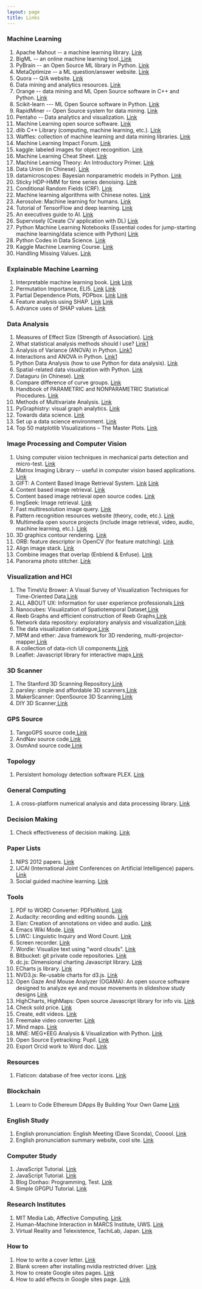 ```yaml
---
layout: page
title: Links
---
```


<div>
<h3>Machine Learning</h3>
        <ol>
          <li> Apache Mahout -- a machine learning library. <a href="http://mahout.apache.org/"> Link </a> </li>
          <li> BigML -- an online machine learning tool.<a href="https://www.bigml.com/"> Link</a> </li>
          <li> PyBrain  -- an Open Source ML library in Python. <a href=""> Link</a> </li>
          <li> MetaOptimize -- a ML question/answer website. <a href="http://metaoptimize.com/qa/"> Link</a> </li>
          <li> Quora -- Q/A website. <a href="https://www.quora.com/"> Link</a> </li>
          <li> Data mining and analytics resources. <a href="http://www.kdnuggets.com/index.html"> Link</a> </li>
          <li> Orange -- data mining and ML Open Source software in C++ and Python. <a href="http://orange.biolab.si/"> Link</a> </li>
          <li> Scikit-learn  --- ML Open Source software in Python. <a href="http://scikit-learn.org/stable/"> Link</a> </li>
          <li> RapidMiner -- Open Source system for data mining. <a href="http://rapid-i.com/content/view/181/190/"> Link</a> </li>
          <li> Pentaho -- Data analytics and visualization. <a href="http://www.pentaho.com/"> Link</a> </li>
          <li> Machine Learning open source software. <a href="http://jmlr.csail.mit.edu/mloss/"> Link</a> </li>
          <li> dlib C++ Library (computing, machine learning, etc.). <a href="http://dlib.net/"> Link</a> </li>
          <li> Waffles: collection of machine learning and data mining libraries. <a href="http://waffles.sourceforge.net/"> Link</a> </li>
		<li> Machine Learning Impact Forum. <a href="http://mlimpact.com/"> Link</a> </li>
		  <li> kaggle: labeled images for object recognition. <a href="http://www.kaggle.com/c/cifar-10"> Link</a> </li>
	      <li> Machine Learning Cheat Sheet. <a href="http://peekaboo-vision.blogspot.de/2013/01/machine-learning-cheat-sheet-for-scikit.html"> Link</a> </li>
		  <li> Machine Learning Theory: An Introductory Primer. <a href="http://www.toptal.com/machine-learning/machine-learning-theory-an-introductory-primer#."> Link</a> </li>
		  <li> Data Union (in Chinese). <a href="http://dataunion.org/"> Link</a> </li>
		  <li> datamicroscopes: Bayesian nonparametric models in Python. <a href="http://datamicroscopes.github.io/"> Link</a> </li>
		  <li> Sticky HDP-HMM for time series denoising. <a href="https://github.com/fivejjs/Sticky-HDPHMM"> Link</a> </li>
		  <li> Conditional Random Fields (CRF). <a href="http://www.chokkan.org/software/crfsuite/"> Link</a> </li>
		  <li> Machine learning algorithms with Chinese notes. <a href="https://github.com/wepe/MachineLearning"> Link</a> </li>
		  <li> Aerosolve: Machine learning for humans. <a href="http://nerds.airbnb.com/aerosolve/"> Link</a> </li>
		  <li> Tutorial of TensorFlow and deep learning. <a href="https://codelabs.developers.google.com/codelabs/cloud-tensorflow-mnist/#0"> Link</a> </li>
		<li>An executives guide to AI. <a href="https://www.mckinsey.com/business-functions/mckinsey-analytics/our-insights/an-executives-guide-to-ai"> Link</a></li>
		<li>Supervisely (Create CV application with DL) <a href="https://docs.supervise.ly/"> Link</a></li>
		<li>Python Machine Learning Notebooks (Essential codes for jump-starting machine learning/data science with Python) <a href="https://github.com/tirthajyoti/PythonMachineLearning"> Link</a></li>
		<li>Python Codes in Data Science. <a href="https://github.com/csjzhou/2017"> Link</a></li>
		<li>Kaggle Machine Learning Course. <a href="https://www.kaggle.com/learn/machine-learning"> Link</a></li>
		<li>Handling Missing Values. <a href="https://www.kaggle.com/dansbecker/handling-missing-values"> Link</a></li>
        </ol>
	<h3>Explainable Machine Learning</h3>
        <ol>
	  <li>Interpretable machine learning book. <a href="https://christophm.github.io/interpretable-ml-book/"> Link</a> <a href="https://github.com/christophM/interpretable-ml-book"> Link</a></li>
	  <li>Permutation Importance, ELI5. <a href="https://www.kaggle.com/dansbecker/permutation-importance"> Link</a> <a href="https://eli5.readthedocs.io/en/latest/overview.html"> Link</a></li>
          <li>Partial Dependence Plots, PDPbox. <a href="https://www.kaggle.com/dansbecker/partial-plots"> Link</a> <a href="https://pdpbox.readthedocs.io/en/latest/index.html"> Link</a></li>
	  <li> Feature analysis using SHAP. <a href="https://www.kaggle.com/henryjoye/shap-values"> Link</a> <a href="https://www.kaggle.com/jsaguiar/feature-analysis-using-shap-full-data/notebook"> Link</a></li>
	   <li> Advance uses of SHAP values. <a href="https://www.kaggle.com/dansbecker/advanced-uses-of-shap-values"> Link</a> </li>
	</ol>
	<h3>Data Analysis</h3>
        <ol>
          <li> Measures of Effect Size (Strength of Association). <a href="http://egret.psychol.cam.ac.uk/statistics/local_copies_of_sources_Cardinal_and_Aitken_ANOVA/glm_effectsize.htm"> Link</a> </li>
		  <li> What statistical analysis methods should I use? <a href="http://www.ats.ucla.edu/stat/stata/whatstat/whatstat.htm"> Link1</a> 
		  <li> Analysis of Variance (ANOVA) in Python. <a href="https://pythonfordatascience.org/anova-python/"> Link1</a>
		  <li> Interactions and ANOVA in Python. <a href="http://www.statsmodels.org/dev/examples/notebooks/generated/interactions_anova.html"> Link1</a></li>
		  <li> Python Data Analysis (how to use Python for data analysis). <a href="https://waterprogramming.wordpress.com/2013/02/05/matplotlib-part-i-borg-runtime-metrics-plots/"> Link</a> </li>
		  <li> Spatial-related data visualization with Python. <a href="http://blog.perrygeo.net/pages/projects.html"> Link</a> </li>
		  <li> Dataguru (in Chinese). <a href="http://www.dataguru.cn/"> Link</a> </li>
		  <li> Compare difference of curve groups. <a href="http://bioinf.wehi.edu.au/software/compareCurves/"> Link</a> </li>
		  <li> Handbook of PARAMETRIC and NONPARAMETRIC Statistical Procedures. <a href="http://www.pxsglobal.net/pxswp/wp-content/uploads/2011/07/Parametric-and-NonParametric-Statistics.pdf"> Link</a> </li>
		  <li> Methods of Multivariate Analysis. <a href="http://tx.shu.edu.tw/~PurpleWoo/Literature/!DataAnalysis/Methods%20of%20Multivariate%20Analysis.pdf"> Link</a> </li>
		  <li> PyGraphistry: visual graph analytics. <a href="https://github.com/graphistry/pygraphistry"> Link</a> </li>
		  <li> Towards data science. <a href="https://towardsdatascience.com/"> Link</a> </li>
	 	 <li> Set up a data science environment. <a href="https://towardsdatascience.com/setup-a-data-science-environment-on-your-personal-computer-6ce931113914"> Link</a> </li>
		<li> Top 50 matplotlib Visualizations – The Master Plots. <a href="https://www.machinelearningplus.com/plots/top-50-matplotlib-visualizations-the-master-plots-python"> Link</a> </li>
		
  </ol>
  <h3>Image Processing and Computer Vision</h3>
        <ol>
          <li> Using computer vision techniques in mechanical parts detection and micro-test. <a href="http://www.iai.fzk.de/www-extern/index.php?id=228&amp;L=1"> Link</a> </li>
          <li> Matrox Imaging Library -- useful in computer vision based applications. <a href="http://www.matrox.com/imaging/products/mil/home.cfm"> Link</a> </li>
          <li> GIFT: A Content Based Image Retrieval System. <a href="http://www.gnu.org/software/gift/"> Link</a>  <a href="http://www.semanticmetadata.net/lire/"> Link</a> </li>
          <li> Content based image retrieval. <a href="http://grantyoung.wordpress.com/2006/01/05/content-based-image-retrieval/"> Link</a> </li>
          <li> Content based image retrieval open source codes. <a href="http://www.becoding.com/source/content+based+image+retrieval/"> Link</a> </li>
          <li> ImgSeek: Image retrieval. <a href="http://www.imgseek.net/home"> Link</a> </li>
          <li> Fast multiresolution image query. <a href="http://grail.cs.washington.edu/projects/query/"> Link</a> </li>
          <li> Pattern recognition resources website (theory, code, etc.). <a href="http://homepages.inf.ed.ac.uk/rbf/IAPR/"> Link</a> </li>
          <li> Multimedia open source projects (include image retrieval, video, audio, machine learning, etc.). <a href="http://sigmm.org/Resources/software/projects"> Link</a> </li>
          <li> 3D graphics contour rendering. <a href="http://gfx.cs.princeton.edu/proj/sugcon/"> Link</a> </li>
		  <li> ORB: feature descriptor in OpenCV (for feature matching). <a href="http://docs.opencv.org/modules/features2d/doc/feature_detection_and_description.html"> Link</a> </li>
		  <li> Align image stack. <a href="http://hugin.sourceforge.net/docs/manual/Align_image_stack.html"> Link</a> </li>
		  <li> Combine images that overlap (Enblend &amp; Enfuse). <a href="http://enblend.sourceforge.net/index.htm"> Link</a> </li>
		  <li> Panorama photo stitcher. <a href="http://hugin.sourceforge.net/"> Link</a> </li>
        </ol>
<h3>Visualization and HCI</h3>
        <ol>
          <li> The TimeViz Brower: A Visual Survey of Visualization Techniques for Time-Oriented Data<a href="http://survey.timeviz.net/"> Link</a> </li>          
		  <li> ALL ABOUT UX: Information for user experience professionals<a href="http://www.allaboutux.org/"> Link</a> </li>          
		  <li> Nanocubes: Visualization of Spatiotemporal Dataset<a href="http://www.nanocubes.net/#software"> Link</a> </li>          
		  <li> Reeb Graphs and efficient construction of Reeb Graphs<a href="http://vgl.serc.iisc.ernet.in/projects/project.php?pid=001"> Link</a> </li>          
		  <li> Network data repository: exploratory analysis and visualization<a href="http://networkrepository.com/"> Link</a> </li>
		  <li> The data visualization catalogue<a href="http://www.datavizcatalogue.com/"> Link</a> </li>
		  <li> MPM and ether: Java framework for 3D rendering, multi-projector-mapper<a href="https://github.com/arisona/mpm"> Link</a> </li>
		  <li> A collection of data-rich UI components<a href="https://github.com/j-zhou-au/data-ui"> Link</a> </li>
		  <li> Leaflet: Javascript library for interactive maps<a href="https://leafletjs.com/"> Link</a> </li>
        </ol>
<h3>3D Scanner</h3>
        <ol>
		  <li> The Stanford 3D Scanning Repository<a href="http://graphics.stanford.edu/data/3Dscanrep/"> Link</a> </li> 
          <li> parsley: simple and affordable 3D scanners<a href="https://code.google.com/p/parsley/"> Link</a> </li>
          <li> MakerScanner: OpenSource 3D Scanning<a href="http://www.makerscanner.com/index.htm"> Link</a> </li>
          <li> DIY 3D Scanner<a href="https://sites.google.com/site/colinord/Home/diy-3d-scanner/2009/diy-3d-laser-scanner---source-code"> Link</a> </li>          
        </ol>
<h3>GPS Source</h3>
        <ol>
          <li> TangoGPS source code<a href="http://tangogps.sourcearchive.com/"> Link</a> </li>
          <li> AndNav source code<a href="http://code.google.com/p/andnav/"> Link</a> </li>
          <li> OsmAnd source code<a href="http://code.google.com/p/osmand/"> Link</a> </li>          
        </ol>
   <h3>Topology</h3>
        <ol>
          <li> Persistent homology detection software PLEX. <a href="http://comptop.stanford.edu/u/programs/jplex/"> Link</a> </li>
        </ol>
<h3>General Computing</h3>
        <ol>
          <li> A cross-platform numerical analysis and data processing library. <a href="http://www.alglib.net/"> Link</a> </li>
        </ol>
<h3>Decision Making</h3>
        <ol>
          <li> Check effectiveness of decision making. <a href="http://www.winningteams.co.uk/Decision-Making.html"> Link</a> </li>
        </ol>
<h3>Paper Lists</h3>
        <ol>
          <li> NIPS 2012 papers. <a href="http://cs.stanford.edu/~karpathy/nipspreview/"> Link</a> </li>
	       <li> IJCAI (International Joint Conferences on Artificial Intelligence) papers. <a href="http://ijcai.org/">Link</a></li>
          <li> Social guided machine learning. <a href="http://web.media.mit.edu/~alockerd/research.html">Link</a></li>
        </ol>
<h3>Tools</h3>
        <ol>
          <li> PDF to WORD Converter: PDFtoWord. <a href="http://www.pdftoword.com/"> Link</a> </li>
		  <li> Audacity: recording and editing sounds. <a href="http://audacity.sourceforge.net/"> Link</a> </li>
		  <li> Elan: Creation of annotations on video and audio. <a href="http://tla.mpi.nl/tools/tla-tools/elan/"> Link</a> </li>
		  <li> Emacs Wiki Mode. <a href="http://www.emacswiki.org/emacs/EmacsWikiMode"> Link</a> </li>
		  <li> LIWC: Linguistic Inquiry and Word Count. <a href="http://www.liwc.net/"> Link</a> </li>
		  <li> Screen recorder. <a href="https://www.apowersoft.cn/free-online-screen-recorder"> Link</a> </li>
		  <li> Wordle: Visualize text using "word clouds". <a href="http://www.wordle.net/"> Link</a> </li>
		  <li> Bitbucket: git private code repositories. <a href="https://bitbucket.org/"> Link</a> </li>
		  <li> dc.js: Dimensional charting Javascript library. <a href="http://dc-js.github.io/dc.js/"> Link</a> </li>
		  <li> ECharts js library. <a href="https://ecomfe.github.io/echarts/index-en.html"> Link</a> </li>
		  <li> NVD3.js: Re-usable charts for d3.js. <a href="http://nvd3.org/"> Link</a> </li>
		  <li> Open Gaze And Mouse Analyzer (OGAMA): An open source software designed to analyze eye and mouse movements in 
		       slideshow study designs <a href="http://www.ogama.net/"> Link</a> </li>
		  <li> HighCharts, HighMaps: Open source Javascript library for info vis. <a href="http://www.highcharts.com/"> Link</a> </li>
		  <li> Check sold price. <a href="http://house.ksou.cn/"> Link</a> </li>
		  <li> Create, edit videos. <a href="https://www.wevideo.com/"> Link</a> </li>
		  <li> Freemake video converter. <a href="http://www.freemake.com/free_video_converter/"> Link</a> </li>
		  <li> Mind maps. <a href="http://members.optusnet.com.au/charles57/Creative/Mindmap/"> Link</a> </li>
		  <li> MNE: MEG+EEG Analysis &amp; Visualization with Python. <a href="http://martinos.org/mne/stable/index.html"> Link</a> </li>
		  <li> Open Source Eyetracking: Pupil. <a href="https://pupil-labs.com/pupil/"> Link</a> </li>
		<li> Export Orcid work to Word doc. <a href="https://aushsi.shinyapps.io/orcid/"> Link</a> </li>
        </ol>
		<h3>Resources</h3>
        <ol>
          <li> Flaticon: database of free vector icons. <a href="http://www.flaticon.com/"> Link</a> </li>
        </ol>
	<h3>Blockchain</h3>
        <ol>
          <li> Learn to Code Ethereum DApps By Building Your Own Game <a href="https://cryptozombies.io/"> Link</a> </li>
        </ol>
        <h3>English Study</h3>
        <ol>
          <li> English pronunciation: English Meeting (Dave Sconda), Cooool. <a href="http://www.youtube.com/user/EnglishMeeting/videos?view=0"> Link</a> </li>
          <li> English pronunciation summary website, cool site. <a href="http://www.eflfast.com/pronunciation.htm"> Link</a> </li>
        </ol>
        <h3>Computer Study</h3>
        <ol>
          <li> JavaScript Tutorial. <a href="http://www.w3schools.com/js/default.asp"> Link</a> </li>
		  <li> JavaScript Tutorial. <a href="https://blog.udemy.com/javascript-tutorial-learn-the-basics/"> Link</a> </li>
		  <li> Blog Donhao: Programming, Test. <a href="http://blog.csdn.net/donhao/article/details/5661044"> Link</a> </li>
		  <li> Simple GPGPU Tutorial. <a href="http://www.mathematik.uni-dortmund.de/~goeddeke/gpgpu/tutorial.html#computing3"> Link</a> </li>
        </ol>
		<h3>Research Institutes</h3>
        <ol>
		  <li> MIT Media Lab, Affective Computing. <a href="http://www.media.mit.edu/research/groups/affective-computing"> Link</a> </li>
          <li> Human-Machine Interaction in MARCS Institute, UWS. <a href="http://marcs.uws.edu.au/research/hmi"> Link</a> </li>
		  <li> Virtual Reality and Telexistence, TachiLab, Japan. <a href="http://tachilab.org/"> Link</a> </li>
        </ol>
        <h3>How to</h3>
        <ol>
          <li> How to write a cover letter. <a href="http://lifehacker.com/5880545/how-to-write-a-cover-letter-that-employers-will-actually-read"> Link</a> </li>
		  <li> Blank screen after installing nvidia restricted driver. <a href="http://askubuntu.com/questions/41681/blank-screen-after-installing-nvidia-restricted-driver"> Link</a> </li>
	  <li>How to create Google sites pages. <a href="https://sites.google.com/tcsnc.org/new-gsites-ncties17/resources?authuser=0"> Link</a></li>
	  <li>How to add effects in Google sites page. <a href="https://www.youtube.com/watch?v=1Ny-1zHw5AI"> Link</a></li>
        </ol>
	   </div>
